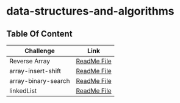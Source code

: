 # data-structures-and-algorithms

## Table Of Content

| Challenge           | Link                                  |
|---------------------|---------------------------------------|
| Reverse Array       | [ReadMe File](./challenge1/README.md) |
| array-insert-shift  | [ReadMe File](./challenge2/README.md) |
| array-binary-search | [ReadMe File](./challenge3/README.md) |
| linkedList          | [ReadMe File](./)                     |
